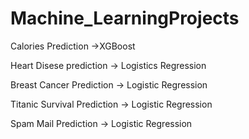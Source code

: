 # Machine_LearningProjects
Calories Prediction ->XGBoost

Heart Disese prediction -> Logistics Regression

Breast Cancer Prediction -> Logistic Regression

Titanic Survival Prediction -> Logistic Regression

Spam Mail Prediction -> Logistic Regression
